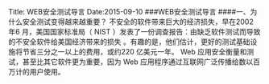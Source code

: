 Title: WEB安全测试导言
Date:2015-09-10
###WEB安全测试导言
####一、为什么安全测试变得越来越重要？
不安全的软件带来巨大的经济损失，早在2002  年6  月，美国国家标准局（ NIST  ）发表了一份调查报告：由缺乏软件测试而导致的不安全软件给美国经济带来的损失 。有趣的是，他们估计，更好的测试基础设施将节省三分之一以上的费用，或约220  亿美元一年。  Web 应用安全衡量和测试，甚至比其它软件更为重要，因为 Web 应用程序通过互联网广泛传播给数以百万计的用户使用。
